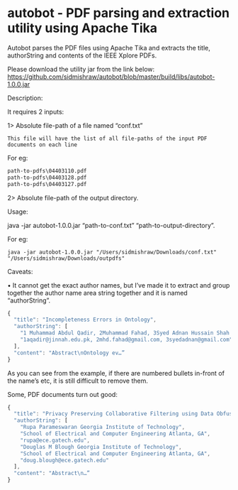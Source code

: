 # autobot - PDF parsing and extraction utility using Apache Tika

Autobot parses the PDF files using Apache Tika and extracts the title, authorString and contents of the IEEE Xplore PDFs.


Please download the utility jar from the link below:
https://github.com/sidmishraw/autobot/blob/master/build/libs/autobot-1.0.0.jar

Description:

It requires 2 inputs:

1>  Absolute file-path of a file named “conf.txt”

	This file will have the list of all file-paths of the input PDF documents on each line

For eg:

```conf.txt
path-to-pdfs\04403110.pdf
path-to-pdfs\04403128.pdf
path-to-pdfs\04403127.pdf
```
2> Absolute file-path of the output directory.



Usage:

java -jar autobot-1.0.0.jar “path-to-conf.txt” “path-to-output-directory”.

For eg: 
```
java -jar autobot-1.0.0.jar "/Users/sidmishraw/Downloads/conf.txt" "/Users/sidmishraw/Downloads/outpdfs"
```


Caveats:

• It cannot get the exact author names, but I’ve made it to extract and group together the author name area string together and it is named “authorString”.

```javascript
{
  "title": "Incompleteness Errors in Ontology",
  "authorString": [
    "1 Muhammad Abdul Qadir, 2Muhammad Fahad, 3Syed Adnan Hussain Shah Muhammad Ali Jinnah University, Islamabad, Pakistan",
    "1aqadir@jinnah.edu.pk, 2mhd.fahad@gmail.com, 3syedadnan@gmail.com"
  ],
  "content": "Abstract\nOntology ev…”
}
```

As you can see from the example, if there are numbered bullets in-front of the name’s etc, it is still difficult to remove them.

Some, PDF documents turn out good:

```javascript
{
  "title": "Privacy Preserving Collaborative Filtering using Data Obfuscation",
  "authorString": [
    "Rupa Parameswaran Georgia Institute of Technology",
    "School of Electrical and Computer Engineering Atlanta, GA",
    "rupa@ece.gatech.edu",
    "Douglas M Blough Georgia Institute of Technology",
    "School of Electrical and Computer Engineering Atlanta, GA",
    "doug.blough@ece.gatech.edu"
  ],
  "content": "Abstract\n…”
}
```

